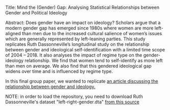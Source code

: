 Title: Mind the (Gender) Gap: Analysing Statistical Relationships between Gender and Political Ideology

Abstract: Does gender have an impact on ideology? Scholars argue that a modern gender gap has emerged since 1980s where women are more left-aligned than men due to the increased cultural salience of women’s issues which are generally represented by left-leaning parties. This study replicates Ruth Dassonneville’s longitudinal study on the relationship between gender and ideological self-identification with a limited time scope of 2004 – 2018. It also analyses the impact of regime type on the gender-ideology relationship. We find that women tend to self-identify as more left than men on average. We also find that this gendered ideological gap widens over time and is influenced by regime type.


In this final group paper, we wanted to replicate [an article discussing the relationship between gender and ideology.](https://ejpr.onlinelibrary.wiley.com/doi/abs/10.1111/1475-6765.12384#:~:text=The%20results%20show%2C%20first%2C%20that,in%20the%20ideological%20gender%20gap)

NOTE: in order to load the repository, you need to download Ruth Dassonneville's dataset "left-right-gender.dta" [from this source](https://dataverse.harvard.edu/dataset.xhtml?persistentId=doi:10.7910/DVN/B5VGCD)
